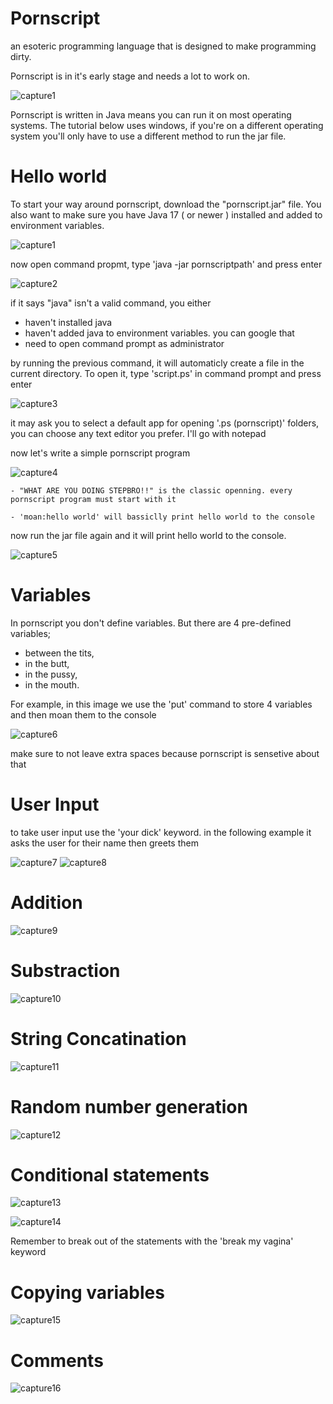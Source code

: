 # Pornscript

an esoteric programming language that is designed to make programming dirty.

Pornscript is in it's early stage and needs a lot to work on.

![capture1](https://user-images.githubusercontent.com/109735783/185616635-7129f29b-8ed5-4c08-903f-82047d8c66be.PNG)


Pornscript is written in Java means you can run it on most operating systems. The tutorial below uses windows, if you're on a different operating system you'll only have to use a different method to run the jar file.

# Hello world

To start your way around pornscript, download the "pornscript.jar" file. You also want to make sure you have Java 17 ( or newer ) installed and added to environment variables.

![capture1](https://user-images.githubusercontent.com/109735783/185615388-21d03cc0-edfd-4449-b6cb-95bc1d137890.PNG)


now open command propmt, type 'java -jar pornscriptpath' and press enter
  
![capture2](https://user-images.githubusercontent.com/109735783/185615405-62a754cc-effa-4ad0-8234-50966fe96eb3.PNG)

if it says "java" isn't a valid command, you either

* haven't installed java
* haven't added java to environment variables. you can google that
* need to open command prompt as administrator

by running the previous command, it will automaticly create a file in the current directory. To open it, type 'script.ps' in command prompt and press enter
	
![capture3](https://user-images.githubusercontent.com/109735783/185615434-dba9f79f-a6f8-4529-93d7-87fb6bea1c89.PNG)

	
it may ask you to select a default app for opening '.ps (pornscript)' folders, you can choose any text editor you prefer. I'll go with notepad
	
now let's write a simple pornscript program
	
![capture4](https://user-images.githubusercontent.com/109735783/185615444-b1c6c021-ba0c-479c-94b0-ca678932265f.PNG)


	- "WHAT ARE YOU DOING STEPBRO!!" is the classic openning. every pornscript program must start with it
	
	- 'moan:hello world' will bassiclly print hello world to the console
	
now run the jar file again and it will print hello world to the console.
	
![capture5](https://user-images.githubusercontent.com/109735783/185615527-9b47c71f-cf66-4c2f-822a-d78a0fc389ce.PNG)

# Variables
	
In pornscript you don't define variables. But there are 4 pre-defined variables;
* between the tits,
* in the butt,
* in the pussy,
* in the mouth.
	
For example, in this image we use the 'put' command to store 4 variables and then moan them to the console

![capture6](https://user-images.githubusercontent.com/109735783/185618185-33cb10b4-df68-4424-ae10-fd8b7397883d.PNG)

make sure to not leave extra spaces because pornscript is sensetive about that
	
# User Input
	
to take user input use the 'your dick' keyword. in the following example it asks the user for their name then greets them
	
![capture7](https://user-images.githubusercontent.com/109735783/185734580-29a47dfc-65c9-42e7-8ec1-2a6117d9f92f.PNG)
![capture8](https://user-images.githubusercontent.com/109735783/185734582-26d27132-500c-4f4f-b58c-cdce2d58e1d7.PNG)

# Addition

![capture9](https://user-images.githubusercontent.com/109735783/185789974-cac38700-4ced-49ef-bd7b-9763b0fe1821.PNG)

# Substraction

![capture10](https://user-images.githubusercontent.com/109735783/185789983-47f5a68b-fac1-4503-8d51-ff6cde159fb7.PNG)

# String Concatination

![capture11](https://user-images.githubusercontent.com/109735783/185789937-4475686c-ea3a-4078-969c-f724f689303b.PNG)

# Random number generation

![capture12](https://user-images.githubusercontent.com/109735783/186664645-6ecaafc8-145a-4956-b50f-a218c480423f.PNG)

# Conditional statements

![capture13](https://user-images.githubusercontent.com/109735783/186664997-4c2c685f-9ea7-432b-b914-c75c70e7e0c8.PNG)

![capture14](https://user-images.githubusercontent.com/109735783/186665002-565a1722-93aa-4c5d-9e86-ea482c99af08.PNG)

Remember to break out of the statements with the 'break my vagina' keyword

# Copying variables

![capture15](https://user-images.githubusercontent.com/109735783/185745831-50e291c3-7e9d-4fa4-b65e-913d206f2a67.PNG)

# Comments

![capture16](https://user-images.githubusercontent.com/109735783/185789993-10e7ced2-b0d5-4a91-b19f-9d83a5d39384.PNG)
